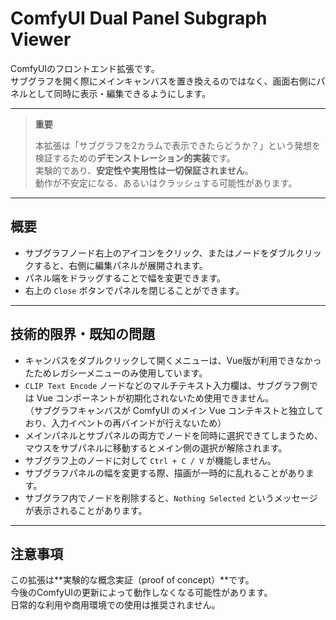 # ComfyUI Dual Panel Subgraph Viewer

ComfyUIのフロントエンド拡張です。  
サブグラフを開く際にメインキャンバスを置き換えるのではなく、画面右側にパネルとして同時に表示・編集できるようにします。

---

> **重要**
>
> 本拡張は「サブグラフを2カラムで表示できたらどうか？」という発想を検証するための**デモンストレーション的実装**です。  
> 実験的であり、**安定性や実用性は一切保証されません**。  
> 動作が不安定になる、あるいはクラッシュする可能性があります。

---

## 概要

- サブグラフノード右上のアイコンをクリック、またはノードをダブルクリックすると、右側に編集パネルが展開されます。
- パネル端をドラッグすることで幅を変更できます。
- 右上の `Close` ボタンでパネルを閉じることができます。

---

## 技術的限界・既知の問題

- キャンバスをダブルクリックして開くメニューは、Vue版が利用できなかったためレガシーメニューのみ使用しています。
- `CLIP Text Encode` ノードなどのマルチテキスト入力欄は、サブグラフ側では Vue コンポーネントが初期化されないため使用できません。  
  （サブグラフキャンバスが ComfyUI のメイン Vue コンテキストと独立しており、入力イベントの再バインドが行えないため）
- メインパネルとサブパネルの両方でノードを同時に選択できてしまうため、マウスをサブパネルに移動するとメイン側の選択が解除されます。
- サブグラフ上のノードに対して `Ctrl + C / V` が機能しません。
- サブグラフパネルの幅を変更する際、描画が一時的に乱れることがあります。
- サブグラフ内でノードを削除すると、`Nothing Selected` というメッセージが表示されることがあります。

---

## 注意事項

この拡張は**実験的な概念実証（proof of concept）**です。  
今後のComfyUIの更新によって動作しなくなる可能性があります。  
日常的な利用や商用環境での使用は推奨されません。
